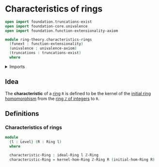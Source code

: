 # Characteristics of rings

```agda
open import foundation.truncations-exist
open import foundation-core.univalence
open import foundation.function-extensionality-axiom

module ring-theory.characteristics-rings
  (funext : function-extensionality)
  (univalence : univalence-axiom)
  (truncations : truncations-exist)
  where
```

<details><summary>Imports</summary>

```agda
open import elementary-number-theory.ring-of-integers funext univalence truncations

open import foundation.universe-levels

open import ring-theory.ideals-rings funext univalence truncations
open import ring-theory.kernels-of-ring-homomorphisms funext univalence truncations
open import ring-theory.rings funext univalence truncations
```

</details>

## Idea

The **characteristic** of a [ring](ring-theory.rings.md) `R` is defined to be
the kernel of the
[initial ring homomorphism](elementary-number-theory.ring-of-integers.md) from
the [ring `ℤ` of integers](elementary-number-theory.ring-of-integers.md) to `R`.

## Definitions

### Characteristics of rings

```agda
module _
  {l : Level} (R : Ring l)
  where

  characteristic-Ring : ideal-Ring l ℤ-Ring
  characteristic-Ring = kernel-hom-Ring ℤ-Ring R (initial-hom-Ring R)
```
